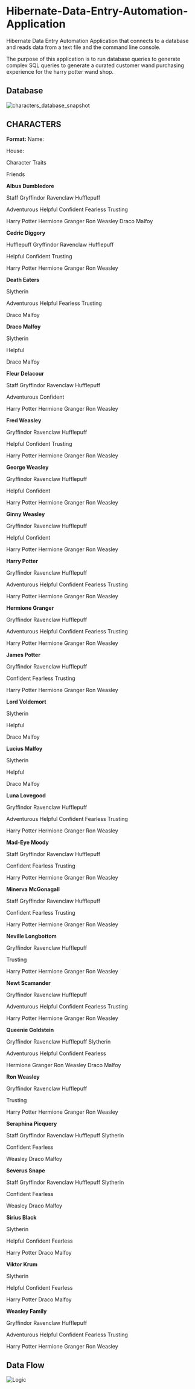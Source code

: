 # Hibernate-Data-Entry-Automation-Application
Hibernate Data Entry Automation Application that connects to a database and reads data from a text file and the command line console.

The purpose of this application is to run database queries to generate complex SQL queries to generate a curated customer wand 
purchasing experience for the harry potter wand shop. 
## Database
![characters_database_snapshot](https://github.com/BrianMartinGit/Hibernate-Data-Entry-Automation-Application/blob/master/images/characters_database_snapshot.PNG)
 
## CHARACTERS

**Format:**
Name:

House:

Character Traits

Friends

**Albus Dumbledore**

Staff Gryffindor Ravenclaw Hufflepuff

Adventurous Helpful Confident Fearless Trusting

Harry Potter Hermione Granger Ron Weasley Draco Malfoy

**Cedric Diggory**

Hufflepuff Gryffindor Ravenclaw Hufflepuff

Helpful Confident Trusting

Harry Potter Hermione Granger Ron Weasley

**Death Eaters**

Slytherin

Adventurous Helpful Fearless Trusting

Draco Malfoy


**Draco Malfoy**

Slytherin

Helpful 

Draco Malfoy



**Fleur Delacour**

Staff Gryffindor Ravenclaw Hufflepuff

Adventurous Confident

Harry Potter Hermione Granger Ron Weasley

 
**Fred Weasley**

Gryffindor Ravenclaw Hufflepuff

Helpful Confident Trusting

Harry Potter Hermione Granger Ron Weasley

**George Weasley**

Gryffindor Ravenclaw Hufflepuff

Helpful Confident

Harry Potter Hermione Granger Ron Weasley
 
**Ginny Weasley**

Gryffindor Ravenclaw Hufflepuff

Helpful Confident

Harry Potter Hermione Granger Ron Weasley
 
**Harry Potter**

Gryffindor Ravenclaw Hufflepuff

Adventurous Helpful Confident Fearless Trusting

Harry Potter Hermione Granger Ron Weasley

**Hermione Granger**

Gryffindor Ravenclaw Hufflepuff

Adventurous Helpful Confident Fearless Trusting

Harry Potter Hermione Granger Ron Weasley

**James Potter**

Gryffindor Ravenclaw Hufflepuff

Confident Fearless Trusting

Harry Potter Hermione Granger Ron Weasley


**Lord Voldemort**

Slytherin

Helpful 

Draco Malfoy

**Lucius Malfoy**

Slytherin

Helpful 

Draco Malfoy

**Luna Lovegood**

Gryffindor Ravenclaw Hufflepuff

Adventurous Helpful Confident Fearless Trusting

Harry Potter Hermione Granger Ron Weasley

**Mad-Eye Moody**

Staff Gryffindor Ravenclaw Hufflepuff

Confident Fearless Trusting

Harry Potter Hermione Granger Ron Weasley

**Minerva McGonagall**

Staff Gryffindor Ravenclaw Hufflepuff

Confident Fearless Trusting

Harry Potter Hermione Granger Ron Weasley

**Neville Longbottom**

Gryffindor Ravenclaw Hufflepuff

Trusting

Harry Potter Hermione Granger Ron Weasley

**Newt Scamander**

Gryffindor Ravenclaw Hufflepuff

Adventurous Helpful Confident Fearless Trusting

Harry Potter Hermione Granger Ron Weasley

**Queenie Goldstein**

Gryffindor Ravenclaw Hufflepuff Slytherin

Adventurous Helpful Confident Fearless

 Hermione Granger Ron Weasley Draco Malfoy

**Ron Weasley**

Gryffindor Ravenclaw Hufflepuff

Trusting

Harry Potter Hermione Granger Ron Weasley

**Seraphina Picquery**

Staff Gryffindor Ravenclaw Hufflepuff Slytherin

Confident Fearless

Weasley Draco Malfoy

**Severus Snape**

Staff Gryffindor Ravenclaw Hufflepuff Slytherin

Confident Fearless

Weasley Draco Malfoy

**Sirius Black**

Slytherin

Helpful Confident Fearless

Harry Potter Draco Malfoy

**Viktor Krum**

Slytherin

Helpful Confident Fearless

Harry Potter Draco Malfoy


**Weasley Family**

Gryffindor Ravenclaw Hufflepuff

Adventurous Helpful Confident Fearless Trusting

Harry Potter Hermione Granger Ron Weasley

## Data Flow
![Logic](https://github.com/BrianMartinGit/Hibernate-Data-Entry-Automation-Application/blob/master/images/Data%20Logic.png)
